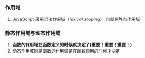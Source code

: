 ### 作用域
1. JavaScript 采用词法作用域（*lexical scoping*）,也就是静态作用域

### 静态作用域与动态作用域
1. **函数的作用域在函数定义的时候就决定了(重要！重要！重要！)**
2. 动态作用域则是函数的作用域是在函数调用的时候才决定

